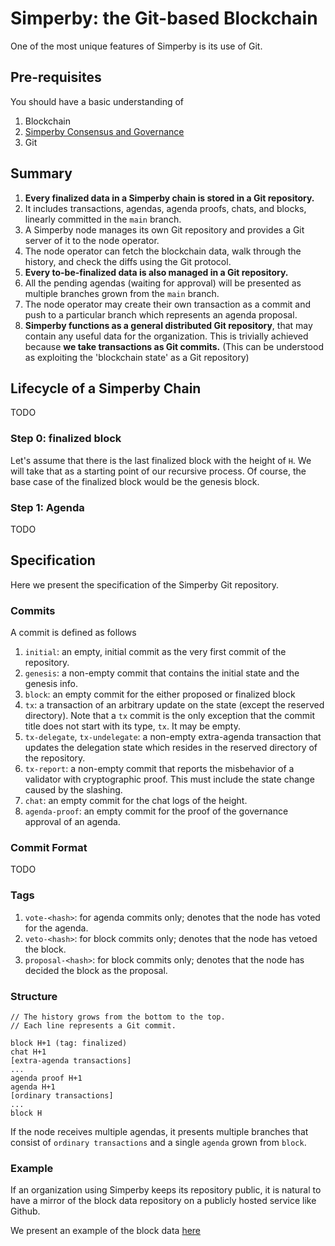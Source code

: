 # Simperby: the Git-based Blockchain

One of the most unique features of Simperby is its use of Git.

## Pre-requisites

You should have a basic understanding of

1. Blockchain
2. [Simperby Consensus and Governance](./protocol_overview.md)
3. Git

## Summary

1. **Every finalized data in a Simperby chain is stored in a Git repository.**
2. It includes transactions, agendas, agenda proofs, chats, and blocks, linearly committed in the `main` branch.
3. A Simperby node manages its own Git repository and provides a Git server of it to the node operator.
4. The node operator can fetch the blockchain data, walk through the history, and check the diffs using the Git protocol.
5. **Every to-be-finalized data is also managed in a Git repository.**
6. All the pending agendas (waiting for approval) will be presented as multiple branches grown from the `main` branch.
7. The node operator may create their own transaction as a commit and push to a particular branch which represents an agenda proposal.
8. **Simperby functions as a general distributed Git repository**, that may contain any useful data for the organization. This is trivially achieved because **we take transactions as Git commits.** (This can be understood as exploiting the 'blockchain state' as a Git repository)

## Lifecycle of a Simperby Chain

TODO

### Step 0: finalized block

Let's assume that there is the last finalized block with the height of `H`.
We will take that as a starting point of our recursive process. Of course, the base case of the finalized block would be the genesis block.

### Step 1: Agenda

TODO

## Specification

Here we present the specification of the Simperby Git repository.

### Commits

A commit is defined as follows

1. `initial`: an empty, initial commit as the very first commit of the repository.
2. `genesis`: a non-empty commit that contains the initial state and the genesis info.
3. `block`: an empty commit for the either proposed or finalized block
4. `tx`: a transaction of an arbitrary update on the state (except the reserved directory). Note that a `tx` commit is the only exception that the commit title does not start with its type, `tx`. It may be empty.
5. `tx-delegate`, `tx-undelegate`: a non-empty extra-agenda transaction that updates the delegation state which resides in the reserved directory of the repository.
6. `tx-report`: a non-empty commit that reports the misbehavior of a validator with cryptographic proof. This must include the state change caused by the slashing.
7. `chat`: an empty commit for the chat logs of the height.
8. `agenda-proof`: an empty commit for the proof of the governance approval of an agenda.

### Commit Format

TODO

### Tags

1. `vote-<hash>`: for agenda commits only; denotes that the node has voted for the agenda.
2. `veto-<hash>`: for block commits only; denotes that the node has vetoed the block.
3. `proposal-<hash>`: for block commits only; denotes that the node has decided the block as the proposal.

### Structure

```text
// The history grows from the bottom to the top.
// Each line represents a Git commit.

block H+1 (tag: finalized)
chat H+1
[extra-agenda transactions]
...
agenda proof H+1
agenda H+1
[ordinary transactions]
...
block H
```

If the node receives multiple agendas, it presents multiple branches that consist of `ordinary transactions` and a single `agenda` grown from `block`.

### Example

If an organization using Simperby keeps its repository public, it is natural to have a mirror of the block data repository on a publicly hosted service like Github.

We present an example of the block data [here](https://github.com/postech-dao/simperby-git-example)
